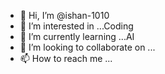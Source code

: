 - 👋 Hi, I’m @ishan-1010
- 👀 I’m interested in ...Coding
- 🌱 I’m currently learning ...AI
- 💞️ I’m looking to collaborate on ...
- 📫 How to reach me ...

<!---
ishan-1010/ishan-1010 is a ✨ special ✨ repository because its `README.md` (this file) appears on your GitHub profile.
You can click the Preview link to take a look at your changes.
--->
